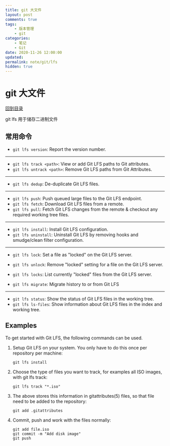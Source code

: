 ```yaml
---
title: git 大文件
layout: post
comments: true
tags:
    - 版本管理
    - git
categories:
    - 笔记
    - Git
date: 2020-11-26 12:00:00
updated:
permalink: note/git/lfs
hidden: true
---
```


# git 大文件

[回到目录](/note/git)

git lfs 用于储存二进制文件

<!-- more -->

## 常用命令

-   `git lfs version`:
    Report the version number.

---

-   `git lfs track <path>`:
    View or add Git LFS paths to Git attributes.
-   `git lfs untrack <path>`:
    Remove Git LFS paths from Git Attributes.

---

-   `git lfs dedup`:
    De-duplicate Git LFS files.

---

-   `git lfs push`:
    Push queued large files to the Git LFS endpoint.
-   `git lfs fetch`:
    Download Git LFS files from a remote.
-   `git lfs pull`:
    Fetch Git LFS changes from the remote & checkout any required working tree
    files.

---

-   `git lfs install`:
    Install Git LFS configuration.
-   `git lfs uninstall`:
    Uninstall Git LFS by removing hooks and smudge/clean filter configuration.

---

-   `git lfs lock`:
    Set a file as "locked" on the Git LFS server.
-   `git lfs unlock`:
    Remove "locked" setting for a file on the Git LFS server.
-   `git lfs locks`:
    List currently "locked" files from the Git LFS server.

-   `git lfs migrate`:
    Migrate history to or from Git LFS

---

-   `git lfs status`:
    Show the status of Git LFS files in the working tree.
-   `git lfs ls-files`:
    Show information about Git LFS files in the index and working tree.

## Examples

To get started with Git LFS, the following commands can be used.

1.  Setup Git LFS on your system. You only have to do this once per
    repository per machine:

        git lfs install

2.  Choose the type of files you want to track, for examples all ISO
    images, with git lfs track:

        git lfs track "*.iso"

3.  The above stores this information in gitattributes(5) files, so
    that file need to be added to the repository:

        git add .gitattributes

4.  Commit, push and work with the files normally:

        git add file.iso
        git commit -m "Add disk image"
        git push
